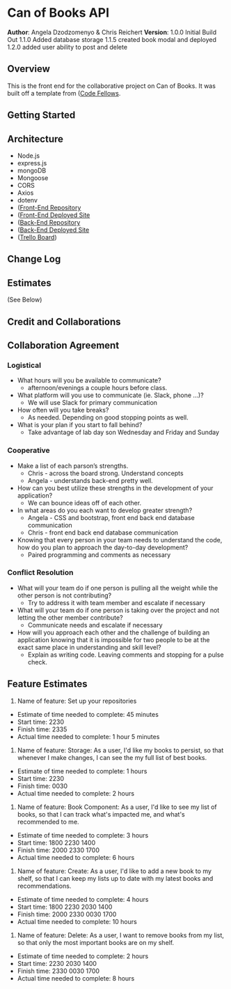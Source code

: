 # Can of Books API

**Author**: Angela Dzodzomenyo & Chris Reichert
**Version**: 
1.0.0 Initial Build Out
1.1.0 Added database storage
1.1.5 created book modal and deployed
1.2.0 added user ability to post and delete

## Overview
This is the front end for the collaborative project on Can of Books. It was built off a template from ([Code Fellows](https://github.com/codefellows/can-of-books-frontend-template).

## Getting Started

<!-- What are the steps that a user must take in order to build this app on their own machine and get it running? -->

## Architecture
* Node.js
* express.js
* mongoDB
* Mongoose
* CORS
* Axios
* dotenv
* ([Front-End Repository](https://github.com/reichertc2/can-of-books)
* ([Front-End Deployed Site](https://reichertc2-can-of-books.netlify.app/)
* ([Back-End Repository](https://github.com/AngelaDzodzomenyo/can-of-books-backend.git)
* ([Back-End Deployed Site](https://can-of-books-backend01.herokuapp.com/)
* ([Trello Board](https://trello.com/c/cRVgbD8L/5-1-set-up-your-repositories))
<!-- Provide a detailed description of the application design. What technologies (languages, libraries, etc) you're using, and any other relevant design information. -->

## Change Log

<!-- Use this area to document the iterative changes made to your application as each feature is successfully implemented. Use time stamps. Here's an example:

01-01-2001 4:59pm - Application now has a fully-functional express server, with a GET route for the location resource. -->

## Estimates

(See Below)


## Credit and Collaborations
<!-- Give credit (and a link) to other people or resources that helped you build this application. -->

## Collaboration Agreement

### Logistical
* What hours will you be available to communicate?
    * afternoon/evenings a couple hours before class. 
* What platform will you use to communicate (ie. Slack, phone …)?
    * We will use Slack for primary communication
* How often will you take breaks?
    * As needed. Depending on good stopping points as well. 
* What is your plan if you start to fall behind?
    * Take advantage of lab day son Wednesday and Friday and Sunday
### Cooperative
* Make a list of each parson’s strengths.
    * Chris - across the board strong. Understand concepts
    * Angela - understands back-end pretty well. 
* How can you best utilize these strengths in the development of your application?
    * We can bounce ideas off of each other. 
* In what areas do you each want to develop greater strength?
    * Angela - CSS and bootstrap, front end back end database communication
    * Chris - front end back end database communication 
* Knowing that every person in your team needs to understand the code, how do you plan to approach the day-to-day development?
    * Paired programming and comments as necessary 
### Conflict Resolution
* What will your team do if one person is pulling all the weight while the other person is not contributing?
    * Try to address it with team member and escalate if necessary 
* What will your team do if one person is taking over the project and not letting the other member contribute?
    * Communicate needs and escalate if necessary 
* How will you approach each other and the challenge of building an application knowing that it is impossible for two people to be at the exact same place in understanding and skill level?
    * Explain as writing code. Leaving comments and stopping for a pulse check. 

## Feature Estimates

1. Name of feature: Set up your repositories
* Estimate of time needed to complete: 45 minutes
* Start time: 2230
* Finish time: 2335
* Actual time needed to complete: 1 hour 5 minutes
1. Name of feature:  Storage: As a user, I'd like my books to persist, so that whenever I make changes, I can see the my full list of best books.
* Estimate of time needed to complete: 1 hours
* Start time: 2230
* Finish time: 0030
* Actual time needed to complete: 2 hours
1. Name of feature: Book Component: As a user, I'd like to see my list of books, so that I can track what's impacted me, and what's recommended to me.
* Estimate of time needed to complete: 3 hours
* Start time: 1800 2230 1400
* Finish time: 2000 2330 1700
* Actual time needed to complete: 6 hours 
1. Name of feature: Create: As a user, I'd like to add a new book to my shelf, so that I can keep my lists up to date with my latest books and recommendations.
* Estimate of time needed to complete: 4 hours
* Start time: 1800 2230 2030 1400
* Finish time: 2000 2330 0030 1700
* Actual time needed to complete: 10 hours
1. Name of feature: Delete: As a user, I want to remove books from my list, so that only the most important books are on my shelf.
* Estimate of time needed to complete: 2 hours
* Start time: 2230 2030 1400
* Finish time: 2330 0030 1700
* Actual time needed to complete: 8 hours
